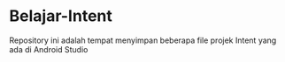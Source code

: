 # Belajar-Intent
Repository ini adalah tempat menyimpan beberapa file projek Intent yang ada di Android Studio
